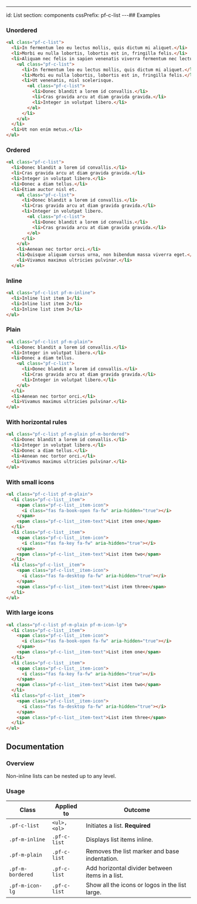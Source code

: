 ---
id: List
section: components
cssPrefix: pf-c-list
---## Examples

### Unordered

```html
<ul class="pf-c-list">
  <li>In fermentum leo eu lectus mollis, quis dictum mi aliquet.</li>
  <li>Morbi eu nulla lobortis, lobortis est in, fringilla felis.</li>
  <li>Aliquam nec felis in sapien venenatis viverra fermentum nec lectus.
    <ul class="pf-c-list">
      <li>In fermentum leo eu lectus mollis, quis dictum mi aliquet.</li>
      <li>Morbi eu nulla lobortis, lobortis est in, fringilla felis.</li>
      <li>Ut venenatis, nisl scelerisque.
        <ol class="pf-c-list">
          <li>Donec blandit a lorem id convallis.</li>
          <li>Cras gravida arcu at diam gravida gravida.</li>
          <li>Integer in volutpat libero.</li>
        </ol>
      </li>
    </ul>
  </li>
  <li>Ut non enim metus.</li>
</ul>
```

### Ordered

```html
<ol class="pf-c-list">
  <li>Donec blandit a lorem id convallis.</li>
  <li>Cras gravida arcu at diam gravida gravida.</li>
  <li>Integer in volutpat libero.</li>
  <li>Donec a diam tellus.</li>
  <li>Etiam auctor nisl et.
    <ul class="pf-c-list">
      <li>Donec blandit a lorem id convallis.</li>
      <li>Cras gravida arcu at diam gravida gravida.</li>
      <li>Integer in volutpat libero.
        <ol class="pf-c-list">
          <li>Donec blandit a lorem id convallis.</li>
          <li>Cras gravida arcu at diam gravida gravida.</li>
        </ol>
      </li>
    </ul>
    <li>Aenean nec tortor orci.</li>
    <li>Quisque aliquam cursus urna, non bibendum massa viverra eget.</li>
    <li>Vivamus maximus ultricies pulvinar.</li>
  </ol>
```

### Inline

```html
<ul class="pf-c-list pf-m-inline">
  <li>Inline list item 1</li>
  <li>Inline list item 2</li>
  <li>Inline list item 3</li>
</ul>
```

### Plain

```html
<ul class="pf-c-list pf-m-plain">
  <li>Donec blandit a lorem id convallis.</li>
  <li>Integer in volutpat libero.</li>
  <li>Donec a diam tellus.
    <ul class="pf-c-list">
      <li>Donec blandit a lorem id convallis.</li>
      <li>Cras gravida arcu at diam gravida gravida.</li>
      <li>Integer in volutpat libero.</li>
    </ul>
  </li>
  <li>Aenean nec tortor orci.</li>
  <li>Vivamus maximus ultricies pulvinar.</li>
</ul>
```

### With horizontal rules

```html
<ul class="pf-c-list pf-m-plain pf-m-bordered">
  <li>Donec blandit a lorem id convallis.</li>
  <li>Integer in volutpat libero.</li>
  <li>Donec a diam tellus.</li>
  <li>Aenean nec tortor orci.</li>
  <li>Vivamus maximus ultricies pulvinar.</li>
</ul>
```

### With small icons

```html
<ul class="pf-c-list pf-m-plain">
  <li class="pf-c-list__item">
    <span class="pf-c-list__item-icon">
      <i class="fas fa-book-open fa-fw" aria-hidden="true"></i>
    </span>
    <span class="pf-c-list__item-text">List item one</span>
  </li>
  <li class="pf-c-list__item">
    <span class="pf-c-list__item-icon">
      <i class="fas fa-key fa-fw" aria-hidden="true"></i>
    </span>
    <span class="pf-c-list__item-text">List item two</span>
  </li>
  <li class="pf-c-list__item">
    <span class="pf-c-list__item-icon">
      <i class="fas fa-desktop fa-fw" aria-hidden="true"></i>
    </span>
    <span class="pf-c-list__item-text">List item three</span>
  </li>
</ul>
```

### With large icons

```html
<ul class="pf-c-list pf-m-plain pf-m-icon-lg">
  <li class="pf-c-list__item">
    <span class="pf-c-list__item-icon">
      <i class="fas fa-book-open fa-fw" aria-hidden="true"></i>
    </span>
    <span class="pf-c-list__item-text">List item one</span>
  </li>
  <li class="pf-c-list__item">
    <span class="pf-c-list__item-icon">
      <i class="fas fa-key fa-fw" aria-hidden="true"></i>
    </span>
    <span class="pf-c-list__item-text">List item two</span>
  </li>
  <li class="pf-c-list__item">
    <span class="pf-c-list__item-icon">
      <i class="fas fa-desktop fa-fw" aria-hidden="true"></i>
    </span>
    <span class="pf-c-list__item-text">List item three</span>
  </li>
</ul>
```

## Documentation

### Overview

Non-inline lists can be nested up to any level.

### Usage

| Class            | Applied to   | Outcome                                         |
| ---------------- | ------------ | ----------------------------------------------- |
| `.pf-c-list`     | `<ul>, <ol>` | Initiates a list. **Required**                  |
| `.pf-m-inline`   | `.pf-c-list` | Displays list items inline.                     |
| `.pf-m-plain`    | `.pf-c-list` | Removes the list marker and base indentation.   |
| `.pf-m-bordered` | `.pf-c-list` | Add horizontal divider between items in a list. |
| `.pf-m-icon-lg`  | `.pf-c-list` | Show all the icons or logos in the list large.  |
